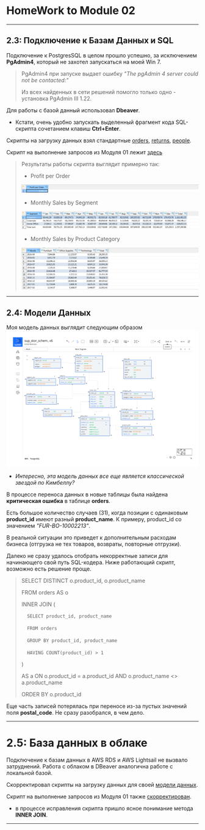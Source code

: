 # HomeWork to Module 02
---
##  2.3: Подключение к Базам Данных и SQL

Подключение к PostgresSQL в целом прошло успешно, за исключением **PgAdmin4**, который не захотел запускаться на моей Win 7.

> PgAdmin4 при запуске выдает ошибку *"The pgAdmin 4 server could not be contacted:"*
>
>Из всех найденных в сети решений помогло только одно - установка PgAdmin III 1.22.

Для работы с базой данный использовал **Dbeaver**.

* Кстати, очень удобно запускать выделенный фрагмент кода SQL-скрипта сочетанием клавиш **Ctrl+Enter**.

Скрипты на загрузку данных взял стандартные
[orders](https://github.com/VitMesh/DE_learn/blob/main/DE101/Module02/orders.sql),
[returns](https://github.com/VitMesh/DE_learn/blob/main/DE101/Module02/returns.sql),
[people](https://github.com/VitMesh/DE_learn/blob/main/DE101/Module02/people.sql). 

Скрипт на выполнение запросов из Модуля 01 лежит [здесь](https://github.com/VitMesh/DE_learn/blob/main/DE101/Module02/Scripts_01.sql)

>Результаты работы скрипта выглядит примерно так:
>
>* Profit per Order
>
>![](01_01.PNG)
>
>* Monthly Sales by Segment
>
>![](01_02.PNG)
>
>* Monthly Sales by Product Category
>
>![](01_03.PNG)

---
##  2.4: Модели Данных

Моя модель данных выглядит следующим образом
![Физическая схема](Physical_sup_stor_schem-SqlDBM.jpg)
* _Интересно, эта модель данных все еще является классической звездой по Кимбеллу?_ 
 
 В процессе переноса данных в новые таблицы была найдена **критическая ошибка** в таблице **orders**. 

Есть большое количество случаев (31), когда позиции с одинаковым **product_id** имеют разный **product_name**. К примеру, product_id со значением *_"FUR-BO-10002213"_*.

В реальной ситуации это приведет к дополнительным расходам бизнеса (отгрузка не тех товаров, возвраты, повторные отгрузки).

Далеко не сразу удалось отобрать некорректные записи для начинающего свой путь SQL-кодера. Ниже работающий скрипт, возможно есть решение проще.
>
>SELECT DISTINCT o.product_id, o.product_name
>
>FROM orders AS o
>
>INNER JOIN (
>
>       SELECT product_id, product_name
> 
>       FROM orders
> 
>       GROUP BY product_id, product_name
> 
>       HAVING COUNT(product_id) > 1
>)
>
>AS a ON o.product_id = a.product_id AND o.product_name <> a.product_name
>
>ORDER BY o.product_id

Еще часть записей потерялась при переносе из-за пустых значений поля **postal_code**. Не сразу разобрался, в чем дело.

---
# 2.5: База данных в облаке

Подключение к базам данных в AWS RDS и AWS Lightsail не вызвало затруднений. Работа с облаком в DBeaver аналогична работе с локальной базой.

Скорректировал скрипты на загрузку данных для своей 
[модели данных](https://github.com/VitMesh/DE_learn/blob/main/DE101/Module02/stg.to.dw.SqlDBM_MySchem_final.sql). 

Скрипт на выполнение запросов из Модуля 01 также [скорректирован](https://github.com/VitMesh/DE_learn/blob/main/DE101/Module02/Scripts_01_cl.sql).

* в процессе исправления скрипта пришло ясное понимание метода **INNER JOIN**.

---


